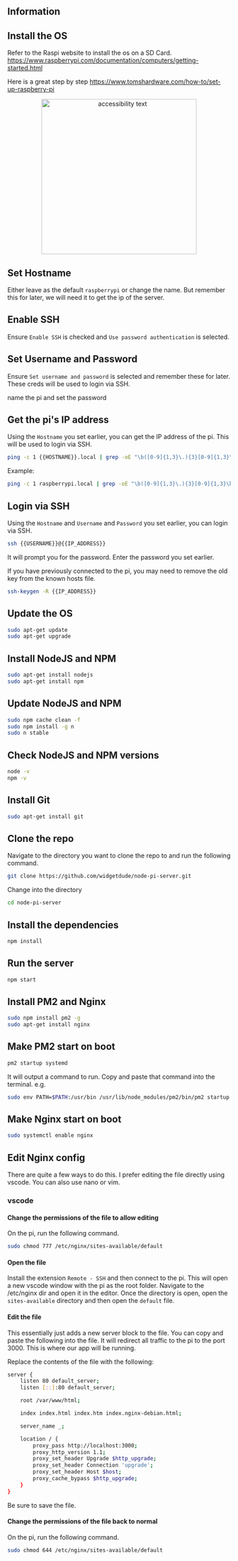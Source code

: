 ## Information

## Install the OS

Refer to the Raspi website to install the os on a SD Card. https://www.raspberrypi.com/documentation/computers/getting-started.html

Here is a great step by step https://www.tomshardware.com/how-to/set-up-raspberry-pi

<p align="center">
  <img src="https://cdn.mos.cms.futurecdn.net/3rPEmh2KB54z334tZ6xcRS-1200-80.png" width="350" alt="accessibility text">
</p>

## Set Hostname

Either leave as the default `raspberrypi` or change the name. But remember this for later, we will need it to get the ip of the server.

## Enable SSH

Ensure `Enable SSH` is checked and `Use password authentication` is selected.

## Set Username and Password

Ensure `Set username and password` is selected and remember these for later. These creds will be used to login via SSH.

name the pi and set the password

## Get the pi's IP address

Using the `Hostname` you set earlier, you can get the IP address of the pi. This will be used to login via SSH.

```bash
ping -c 1 {{HOSTNAME}}.local | grep -oE "\b([0-9]{1,3}\.){3}[0-9]{1,3}\b" | head -1
```

Example:

```bash
ping -c 1 raspberrypi.local | grep -oE "\b([0-9]{1,3}\.){3}[0-9]{1,3}\b" | head -1
```

## Login via SSH

Using the `Hostname` and `Username` and `Password` you set earlier, you can login via SSH.

```bash
ssh {{USERNAME}}@{{IP_ADDRESS}}
```

It will prompt you for the password. Enter the password you set earlier.

If you have previously connected to the pi, you may need to remove the old key from the known hosts file.

```bash
ssh-keygen -R {{IP_ADDRESS}}
```

## Update the OS

```bash
sudo apt-get update
sudo apt-get upgrade
```

## Install NodeJS and NPM

```bash
sudo apt-get install nodejs
sudo apt-get install npm
```

## Update NodeJS and NPM

```bash
sudo npm cache clean -f
sudo npm install -g n
sudo n stable
```

## Check NodeJS and NPM versions

```bash
node -v
npm -v
```

## Install Git

```bash
sudo apt-get install git
```

## Clone the repo

Navigate to the directory you want to clone the repo to and run the following command.

```bash
git clone https://github.com/widgetdude/node-pi-server.git
```

Change into the directory

```bash
cd node-pi-server
```

## Install the dependencies

```bash
npm install
```

## Run the server

```bash
npm start
```

## Install PM2 and Nginx

```bash
sudo npm install pm2 -g
sudo apt-get install nginx
```

## Make PM2 start on boot

```bash
pm2 startup systemd
```

It will output a command to run. Copy and paste that command into the terminal. e.g.

```bash
sudo env PATH=$PATH:/usr/bin /usr/lib/node_modules/pm2/bin/pm2 startup systemd -u pi --hp /home/pi
```

## Make Nginx start on boot

```bash
sudo systemctl enable nginx
```

## Edit Nginx config

There are quite a few ways to do this. I prefer editing the file directly using vscode. You can also use nano or vim.

### vscode

#### Change the permissions of the file to allow editing

On the pi, run the following command.

```bash
sudo chmod 777 /etc/nginx/sites-available/default
```

#### Open the file

Install the extension `Remote - SSH` and then connect to the pi. This will open a new vscode window with the pi as the root folder. Navigate to the /etc/nginx dir and open it in the editor. Once the directory is open, open the `sites-available` directory and then open the `default` file.

#### Edit the file

This essentially just adds a new server block to the file. You can copy and paste the following into the file. It will redirect all traffic to the pi to the port 3000. This is where our app will be running.

Replace the contents of the file with the following:

```bash
server {
    listen 80 default_server;
    listen [::]:80 default_server;

    root /var/www/html;

    index index.html index.htm index.nginx-debian.html;

    server_name _;

    location / {
        proxy_pass http://localhost:3000;
        proxy_http_version 1.1;
        proxy_set_header Upgrade $http_upgrade;
        proxy_set_header Connection 'upgrade';
        proxy_set_header Host $host;
        proxy_cache_bypass $http_upgrade;
    }
}
```

Be sure to save the file.

#### Change the permissions of the file back to normal

On the pi, run the following command.

```bash
sudo chmod 644 /etc/nginx/sites-available/default
```
